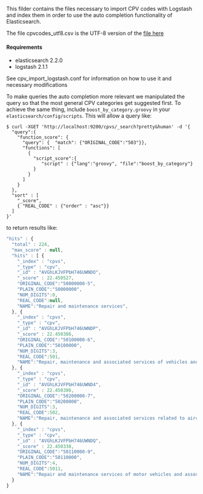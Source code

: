   This filder contains the files necessary to import CPV codes with Logstash and
index them in order to use the auto completion functionality of Elasticsearch.

  The file cpvcodes_utf8.csv is the UTF-8 version of the
   [file here](https://github.com/opented/opented/blob/master/cpvcodes/cpvcodes.csv)

#### Requirements

  * elasticsearch 2.2.0
  * logstash 2.1.1

  See cpv_import_logstash.conf for information on how to use it and necessary modifications

  To make queries the auto completion more relevant we manipulated the query so that the
most general CPV categories get suggested first. To achieve the same thing, include
`boost_by_category.groovy` in your `elasticsearch/config/scripts`. This will allow a query like:

```
$ curl -XGET 'http://localhost:9200/cpvs/_search?pretty&human' -d '{
  "query":{
    "function_score": {
      "query": {  "match": {"ORIGINAL_CODE":"503"}},
      "functions": [
        {
          "script_score":{
             "script" : {"lang":"groovy", "file":"boost_by_category"}
          }
        }
      ]
    }
  },
  "sort" : [
    "_score",
    { "REAL_CODE" : {"order" : "asc"}}
  ]
}'

```

to return results like:

```javascript
"hits" : {
  "total" : 224,
  "max_score" : null,
  "hits" : [ {
    "_index" : "cpvs",
    "_type" : "cpv",
    "_id" : "AVGhLKJVFPbH746UWNDO",
    "_score" : 22.450527,
    "ORIGINAL_CODE":"50000000-5",
    "PLAIN_CODE":"50000000",
    "NUM_DIGITS":0,
    "REAL_CODE":null,
    "NAME":"Repair and maintenance services",
  }, {
    "_index" : "cpvs",
    "_type" : "cpv",
    "_id" : "AVGhLKJVFPbH746UWNDP",
    "_score" : 22.450386,
    "ORIGINAL_CODE":"50100000-6",
    "PLAIN_CODE":"50100000",
    "NUM_DIGITS":3,
    "REAL_CODE":501,
    "NAME":"Repair, maintenance and associated services of vehicles and related equipment"
  }, {
    "_index" : "cpvs",
    "_type" : "cpv",
    "_id" : "AVGhLKJVFPbH746UWND4",
    "_score" : 22.450386,
    "ORIGINAL_CODE":"50200000-7",
    "PLAIN_CODE":"50200000",
    "NUM_DIGITS":3,
    "REAL_CODE":502,
    "NAME":"Repair, maintenance and associated services related to aircraft, railways, roads and marine equipment"
  }, {
    "_index" : "cpvs",
    "_type" : "cpv",
    "_id" : "AVGhLKJVFPbH746UWNDQ",
    "_score" : 22.450338,
    "ORIGINAL_CODE":"50110000-9",
    "PLAIN_CODE":"50110000",
    "NUM_DIGITS":4,
    "REAL_CODE":5011,
    "NAME":"Repair and maintenance services of motor vehicles and associated equipment"
  }
}
```
